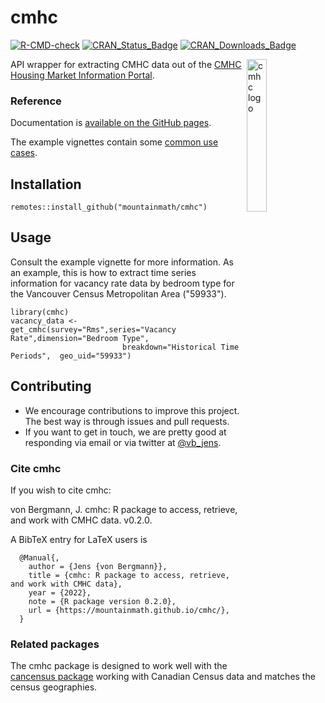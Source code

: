 # cmhc

<!-- badges: start -->
[![R-CMD-check](https://github.com/mountainMath/cmhc/actions/workflows/R-CMD-check.yaml/badge.svg)](https://github.com/mountainMath/cmhc/actions/workflows/R-CMD-check.yaml)
[![CRAN_Status_Badge](http://www.r-pkg.org/badges/version/cmhc)](https://cran.r-project.org/package=cmhc)
[![CRAN_Downloads_Badge](https://cranlogs.r-pkg.org/badges/cmhc)](https://cranlogs.r-pkg.org/badges/cmhc)
<!-- badges: end -->

<a href="https://mountainmath.github.io/cmhc/index.html"><img src="https://github.com/mountainMath/cmhc/blob/master/logo.png?raw=true" alt="cmhc logo" align="right" width = "25%" height = "25%"/></a>

API wrapper for extracting CMHC data out of the [CMHC Housing Market Information Portal](https://www.cmhc-schl.gc.ca/hmiportal).


### Reference
Documentation is [available on the GitHub pages](https://mountainmath.github.io/cmhc/).

The example vignettes contain some [common use cases](https://mountainmath.github.io/cmhc/articles/basic_usage.html).

## Installation
```
remotes::install_github("mountainmath/cmhc")
```

## Usage
Consult the example vignette for more information. As an example, this is how to extract time series information
for vacancy rate data by bedroom type for the Vancouver Census Metropolitan Area ("59933").

```
library(cmhc)
vacancy_data <- get_cmhc(survey="Rms",series="Vacancy Rate",dimension="Bedroom Type",
                         breakdown="Historical Time Periods",  geo_uid="59933")

```

## Contributing

* We encourage contributions to improve this project. The best way is through issues and pull requests.
* If you want to get in touch, we are pretty good at responding via email or via twitter at [@vb_jens](https://twitter.com/vb_jens). 

### Cite **cmhc**

If you wish to cite cmhc:

  von Bergmann, J. cmhc: R package to
  access, retrieve, and work with CMHC data. v0.2.0.


A BibTeX entry for LaTeX users is
```
  @Manual{,
    author = {Jens {von Bergmann}},
    title = {cmhc: R package to access, retrieve, and work with CMHC data},
    year = {2022},
    note = {R package version 0.2.0},
    url = {https://mountainmath.github.io/cmhc/},
  }
```
### Related packages

The cmhc package is designed to work well with the [cancensus package](https://mountainmath.github.io/cancensus/) working with Canadian Census data and matches the census geographies.
